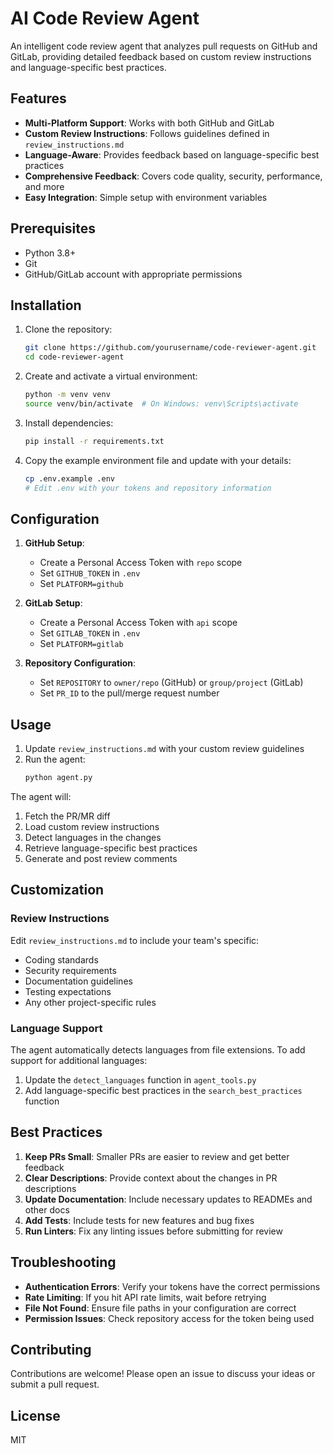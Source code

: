 # AI Code Review Agent

An intelligent code review agent that analyzes pull requests on GitHub and GitLab, providing detailed feedback based on custom review instructions and language-specific best practices.

## Features

- **Multi-Platform Support**: Works with both GitHub and GitLab
- **Custom Review Instructions**: Follows guidelines defined in `review_instructions.md`
- **Language-Aware**: Provides feedback based on language-specific best practices
- **Comprehensive Feedback**: Covers code quality, security, performance, and more
- **Easy Integration**: Simple setup with environment variables

## Prerequisites

- Python 3.8+
- Git
- GitHub/GitLab account with appropriate permissions

## Installation

1. Clone the repository:
   ```bash
   git clone https://github.com/yourusername/code-reviewer-agent.git
   cd code-reviewer-agent
   ```

2. Create and activate a virtual environment:
   ```bash
   python -m venv venv
   source venv/bin/activate  # On Windows: venv\Scripts\activate
   ```

3. Install dependencies:
   ```bash
   pip install -r requirements.txt
   ```

4. Copy the example environment file and update with your details:
   ```bash
   cp .env.example .env
   # Edit .env with your tokens and repository information
   ```

## Configuration

1. **GitHub Setup**:
   - Create a Personal Access Token with `repo` scope
   - Set `GITHUB_TOKEN` in `.env`
   - Set `PLATFORM=github`

2. **GitLab Setup**:
   - Create a Personal Access Token with `api` scope
   - Set `GITLAB_TOKEN` in `.env`
   - Set `PLATFORM=gitlab`

3. **Repository Configuration**:
   - Set `REPOSITORY` to `owner/repo` (GitHub) or `group/project` (GitLab)
   - Set `PR_ID` to the pull/merge request number

## Usage

1. Update `review_instructions.md` with your custom review guidelines
2. Run the agent:
   ```bash
   python agent.py
   ```

The agent will:
1. Fetch the PR/MR diff
2. Load custom review instructions
3. Detect languages in the changes
4. Retrieve language-specific best practices
5. Generate and post review comments

## Customization

### Review Instructions
Edit `review_instructions.md` to include your team's specific:
- Coding standards
- Security requirements
- Documentation guidelines
- Testing expectations
- Any other project-specific rules

### Language Support
The agent automatically detects languages from file extensions. To add support for additional languages:
1. Update the `detect_languages` function in `agent_tools.py`
2. Add language-specific best practices in the `search_best_practices` function

## Best Practices

1. **Keep PRs Small**: Smaller PRs are easier to review and get better feedback
2. **Clear Descriptions**: Provide context about the changes in PR descriptions
3. **Update Documentation**: Include necessary updates to READMEs and other docs
4. **Add Tests**: Include tests for new features and bug fixes
5. **Run Linters**: Fix any linting issues before submitting for review

## Troubleshooting

- **Authentication Errors**: Verify your tokens have the correct permissions
- **Rate Limiting**: If you hit API rate limits, wait before retrying
- **File Not Found**: Ensure file paths in your configuration are correct
- **Permission Issues**: Check repository access for the token being used

## Contributing

Contributions are welcome! Please open an issue to discuss your ideas or submit a pull request.

## License

MIT
